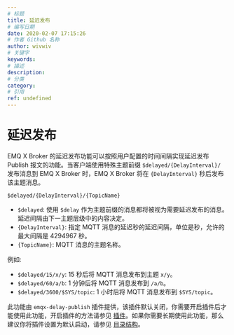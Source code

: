 ```yaml
---
# 标题
title: 延迟发布
# 编写日期
date: 2020-02-07 17:15:26
# 作者 Github 名称
author: wivwiv
# 关键字
keywords:
# 描述
description:
# 分类
category: 
# 引用
ref: undefined
---
```


# 延迟发布

EMQ X Broker 的延迟发布功能可以按照用户配置的时间间隔实现延迟发布 Publish 报文的功能。当客户端使用特殊主题前缀 `$delayed/{DelayInterval}/` 发布消息到 EMQ X Broker 时，EMQ X Broker 将在 `{DelayInterval}` 秒后发布该主题消息。

```
$delayed/{DelayInterval}/{TopicName}
```

- `$delayed`: 使用 `$delay` 作为主题前缀的消息都将被视为需要延迟发布的消息。延迟间隔由下一主题层级中的内容决定。
- `{DelayInterval}`: 指定 MQTT 消息的延迟秒的延迟间隔，单位是秒，允许的最大间隔是 4294967 秒。
- `{TopicName}`: MQTT 消息的主题名称。

例如:

- `$delayed/15/x/y`: 15 秒后将 MQTT 消息发布到主题 `x/y`。
- `$delayed/60/a/b`: 1 分钟后将 MQTT 消息发布到 `/a/b`。
- `$delayed/3600/$SYS/topic`: 1 小时后将 MQTT 消息发布到 `$SYS/topic`。

此功能由 `emqx-delay-publish` 插件提供，该插件默认关闭，你需要开启插件后才能使用此功能，开启插件的方法请参见 [插件](advanced/plugins.md)。如果你需要长期使用此功能，那么建议你将插件设置为默认启动，请参见 [目录结构](using-emqx/directory.md)。